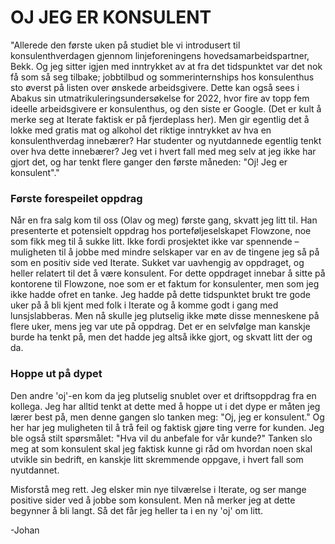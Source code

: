 # OJ JEG ER KONSULENT

"Allerede den første uken på studiet ble vi introdusert til konsulenthverdagen gjennom linjeforeningens hovedsamarbeidspartner, Bekk. Og jeg sitter igjen med inntrykket av at fra det tidspunktet var det nok få som så seg tilbake; jobbtilbud og sommerinternships hos konsulenthus sto øverst på listen over ønskede arbeidsgivere. Dette kan også sees i Abakus sin utmatrikuleringsundersøkelse for 2022, hvor fire av topp fem ideelle arbeidsgivere er konsulenthus, og den siste er Google. (Det er kult å merke seg at Iterate faktisk er på fjerdeplass her). Men gir egentlig det å lokke med gratis mat og alkohol det riktige inntrykket av hva en konsulenthverdag innebærer? Har studenter og nyutdannede egentlig tenkt over hva dette innebærer? Jeg vet i hvert fall med meg selv at jeg ikke har gjort det, og har tenkt flere ganger den første måneden: "Oj! Jeg er konsulent"."

### Første forespeilet oppdrag

Når en fra salg kom til oss (Olav og meg) første gang, skvatt jeg litt til. Han presenterte et potensielt oppdrag hos porteføljeselskapet Flowzone, noe som fikk meg til å sukke litt. Ikke fordi prosjektet ikke var spennende – muligheten til å jobbe med mindre selskaper var en av de tingene jeg så på som en positiv side ved Iterate. Sukket var uavhengig av oppdraget, og heller relatert til det å være konsulent. For dette oppdraget innebar å sitte på kontorene til Flowzone, noe som er et faktum for konsulenter, men som jeg ikke hadde ofret en tanke. Jeg hadde på dette tidspunktet brukt tre gode uker på å bli kjent med folk i Iterate og å komme godt i gang med lunsjslabberas. Men nå skulle jeg plutselig ikke møte disse menneskene på flere uker, mens jeg var ute på oppdrag. Det er en selvfølge man kanskje burde ha tenkt på, men det hadde jeg altså ikke gjort, og skvatt litt der og da.

### Hoppe ut på dypet

Den andre 'oj'-en kom da jeg plutselig snublet over et driftsoppdrag fra en kollega. Jeg har alltid tenkt at dette med å hoppe ut i det dype er måten jeg lærer best på, men denne gangen slo tanken meg: "Oj, jeg er konsulent." Og her har jeg muligheten til å trå feil og faktisk gjøre ting verre for kunden. Jeg ble også stilt spørsmålet: "Hva vil du anbefale for vår kunde?" Tanken slo meg at som konsulent skal jeg faktisk kunne gi råd om hvordan noen skal utvikle sin bedrift, en kanskje litt skremmende oppgave, i hvert fall som nyutdannet.

Misforstå meg rett. Jeg elsker min nye tilværelse i Iterate, og ser mange positive sider ved å jobbe som konsulent. Men nå merker jeg at dette begynner å bli langt. Så det får jeg heller ta i en ny 'oj' om litt.

-Johan
